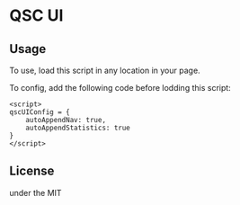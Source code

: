 # QSC UI

## Usage

To use, load this script in any location in your page.

To config, add the following code before lodding this script:

```
<script>
qscUIConfig = {
    autoAppendNav: true,
    autoAppendStatistics: true
}
</script>
```

## License

under the MIT

